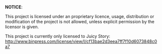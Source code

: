 **NOTICE**: 

This project is licensed under an proprietary licence, usage, distribution or modification of the project is not allowed, unless explicit permission by the licensor is given.

This project is currently only licensed to Juicy Story:
http://www.binpress.com/license/view/l/cf13bae2d3eea7ff7f10d6073848c0a7